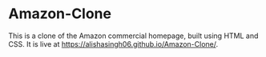 # Amazon-Clone
This is a clone of the Amazon commercial homepage, built using HTML and CSS.   It is live at https://alishasingh06.github.io/Amazon-Clone/.

